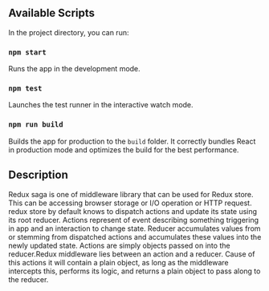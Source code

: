 ## Available Scripts
In the project directory, you can run:

### `npm start`
Runs the app in the development mode.

### `npm test`
Launches the test runner in the interactive watch mode.

### `npm run build`
Builds the app for production to the `build` folder.
It correctly bundles React in production mode and optimizes the build for the best performance.

## Description
Redux saga is one of middleware library that can be used for Redux store. This can be accessing browser storage or I/O operation or HTTP request. redux store by default knows to dispatch actions and update its state using its root reducer. Actions represent of event describing something triggering in app and an interaction to change state. Reducer accumulates values from or stemming from dispatched actions and accumulates these values into the newly updated state. Actions are simply objects passed on into the reducer.Redux middleware lies between an action and a reducer. Cause of this actions it will contain a plain object, as long as the middleware intercepts this, performs its logic, and returns a plain object to pass along to the reducer. 

